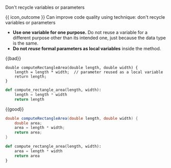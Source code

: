 <span id="title">Don't recycle variables or parameters</span>

<span id="prereqs"></span>

<span id="outcomes">{{ icon_outcome }} Can improve code quality using technique: don't recycle variables or parameters </span>

<div id="body">

* **Use one variable for one purpose.** Do not reuse a variable for a different purpose other than its intended one, just because the data type is the same.
* **Do not _reuse_ formal parameters as local variables** inside the method.

<box>

{{bad}}

<div class="alt-java">

```java{highlight-lines="1['length'],2[:6]"}
double computeRectangleArea(double length, double width) {
    length = length * width;  // parameter reused as a local variable
    return length;
}
```
</div>
<div class="alt-python">

```python
def compute_rectangle_area(length, width):
    length = length * width
    return length
```

</div>

{{good}}

<div class="alt-java">

```java
double computeRectangleArea(double length, double width) {
    double area;
    area = length * width;
    return area;
}
```
</div>
<div class="alt-python">

```python
def compute_rectangle_area(length, width):
    area = length * width
    return area
}
```
</div>

</box>

</div>

<div id="extras">
</div>
